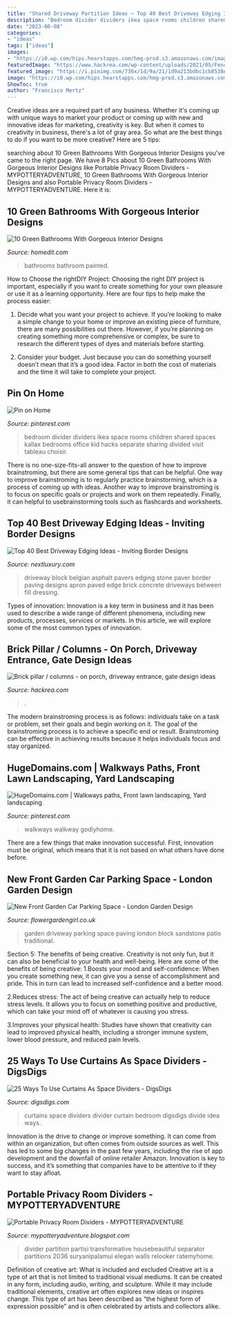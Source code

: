 ```yaml
---
title: "Shared Driveway Partition Ideas ~ Top 40 Best Driveway Edging Ideas"
description: "Bedroom divider dividers ikea space rooms children shared spaces kallax bedrooms office kid hacks separate sharing divided visit tableau choisir"
date: "2023-06-08"
categories:
- "ideas"
tags: ["ideas"]
images:
- "https://i0.wp.com/hips.hearstapps.com/hmg-prod.s3.amazonaws.com/images/room-divider-ideas-hbx110117carretero06-1557259181.jpg?crop=1.00xw:0.771xh;0,0&amp;resize=640:*"
featuredImage: "https://www.hackrea.com/wp-content/uploads/2021/05/Fence-with-brick-pillars-768x576.jpg?is-pending-load=1"
featured_image: "https://i.pinimg.com/736x/1d/9a/21/1d9a213bdbc1cb8538e20c7cfc133ebb--room-dividers-kids-bedroom-kids.jpg"
image: "https://i0.wp.com/hips.hearstapps.com/hmg-prod.s3.amazonaws.com/images/room-divider-ideas-hbx110117carretero06-1557259181.jpg?crop=1.00xw:0.771xh;0,0&amp;resize=640:*"
ShowToc: true
author: "Francisco Mertz"
---
```



Creative ideas are a required part of any business. Whether it's coming up with unique ways to market your product or coming up with new and innovative ideas for marketing, creativity is key. But when it comes to creativity in business, there's a lot of gray area. So what are the best things to do if you want to be more creative? Here are 5 tips: 

	

		
searching about 10 Green Bathrooms With Gorgeous Interior Designs you've came to the right page. We have 8 Pics about 10 Green Bathrooms With Gorgeous Interior Designs like Portable Privacy Room Dividers - MYPOTTERYADVENTURE, 10 Green Bathrooms With Gorgeous Interior Designs and also Portable Privacy Room Dividers - MYPOTTERYADVENTURE. Here it is:
		
    
## 10 Green Bathrooms With Gorgeous Interior Designs

<img loading=lazy src="https://cdn.homedit.com/wp-content/uploads/2020/04/Green-wall-painted-for-small-bathroom-with-farmhouse-infused.jpg" onerror="this.onerror=null;this.src='https://tse3.mm.bing.net/th?id=OIP.hhJCbaBQnhmiH-THcwQ4wwHaJQ&amp;pid=15.1';" alt="10 Green Bathrooms With Gorgeous Interior Designs">

_Source: homedit.com_

>bathrooms bathroom painted. 

	

How to Choose the rightDIY Project:
Choosing the right DIY project is important, especially if you want to create something for your own pleasure or use it as a learning opportunity. Here are four tips to help make the process easier:
1. Decide what you want your project to achieve. If you’re looking to make a simple change to your home or improve an existing piece of furniture, there are many possibilities out there. However, if you’re planning on creating something more comprehensive or complex, be sure to research the different types of dyes and materials before starting.

2. Consider your budget. Just because you can do something yourself doesn’t mean that it’s a good idea. Factor in both the cost of materials and the time it will take to complete your project.

    
## Pin On Home

<img loading=lazy src="https://i.pinimg.com/736x/1d/9a/21/1d9a213bdbc1cb8538e20c7cfc133ebb--room-dividers-kids-bedroom-kids.jpg" onerror="this.onerror=null;this.src='https://tse2.mm.bing.net/th?id=OIP.RMZqvh4WEKkr3KbxW3aMNgHaEv&amp;pid=15.1';" alt="Pin on Home">

_Source: pinterest.com_

>bedroom divider dividers ikea space rooms children shared spaces kallax bedrooms office kid hacks separate sharing divided visit tableau choisir. 

	

There is no one-size-fits-all answer to the question of how to improve brainstroming, but there are some general tips that can be helpful. One way to improve brainstroming is to regularly practice brainstorming, which is a process of coming up with ideas. Another way to improve brainstroming is to focus on specific goals or projects and work on them repeatedly. Finally, it can helpful to usebrainstorming tools such as flashcards and worksheets.

    
## Top 40 Best Driveway Edging Ideas - Inviting Border Designs

<img loading=lazy src="http://nextluxury.com/wp-content/uploads/blacktop-driveway-edging-ideas.jpg" onerror="this.onerror=null;this.src='https://tse2.mm.bing.net/th?id=OIP.yymHOC-ayYumEkuW8jH98AHaFj&amp;pid=15.1';" alt="Top 40 Best Driveway Edging Ideas - Inviting Border Designs">

_Source: nextluxury.com_

>driveway block belgian asphalt pavers edging stone paver border paving designs apron paved edge brick concrete driveways between fill dressing. 

	

Types of innovation:
Innovation is a key term in business and it has been used to describe a wide range of different phenomena, including new products, processes, services or markets. In this article, we will explore some of the most common types of innovation.

    
## Brick Pillar / Columns - On Porch, Driveway Entrance, Gate Design Ideas

<img loading=lazy src="https://www.hackrea.com/wp-content/uploads/2021/05/Fence-with-brick-pillars-768x576.jpg?is-pending-load=1" onerror="this.onerror=null;this.src='https://tse3.mm.bing.net/th?id=OIP.NjIG0F9ZdD5GwBL3GLedMAHaFj&amp;pid=15.1';" alt="Brick pillar / columns - on porch, driveway entrance, gate design ideas">

_Source: hackrea.com_

>. 

	

The modern brainstroming process is as follows: individuals take on a task or problem, set their goals and begin working on it. The goal of the brainstroming process is to achieve a specific end or result. Brainstroming can be effective in achieving results because it helps individuals focus and stay organized.

    
## HugeDomains.com | Walkways Paths, Front Lawn Landscaping, Yard Landscaping

<img loading=lazy src="https://i.pinimg.com/originals/4a/b2/a4/4ab2a448229d90d3e117c1bef5c77026.jpg" onerror="this.onerror=null;this.src='https://tse1.mm.bing.net/th?id=OIP.avxT8l3PdqgIkBX0f4Rv6gHaKt&amp;pid=15.1';" alt="HugeDomains.com | Walkways paths, Front lawn landscaping, Yard landscaping">

_Source: pinterest.com_

>walkways walkway godiyhome. 

	

There are a few things that make innovation successful. First, innovation must be original, which means that it is not based on what others have done before.

    
## New Front Garden Car Parking Space - London Garden Design

<img loading=lazy src="http://flowergardengirl.co.uk/wp-content/uploads/2013/09/front-garden-driveway-with-mixed-size-sandstone-paving-london.jpg" onerror="this.onerror=null;this.src='https://tse1.mm.bing.net/th?id=OIP.fBLXI7nIw3jg6ZLlbyVX7gHaEK&amp;pid=15.1';" alt="New Front Garden Car Parking Space - London Garden Design">

_Source: flowergardengirl.co.uk_

>garden driveway parking space paving london block sandstone patio traditional. 

	

Section 5: The benefits of being creative.
Creativity is not only fun, but it can also be beneficial to your health and well-being. Here are some of the benefits of being creative:
1.Boosts your mood and self-confidence: When you create something new, it can give you a sense of accomplishment and pride. This in turn can lead to increased self-confidence and a better mood.

2.Reduces stress: The act of being creative can actually help to reduce stress levels. It allows you to focus on something positive and productive, which can take your mind off of whatever is causing you stress.

3.Improves your physical health: Studies have shown that creativity can lead to improved physical health, including a stronger immune system, lower blood pressure, and reduced pain levels.


    
## 25 Ways To Use Curtains As Space Dividers - DigsDigs

<img loading=lazy src="https://www.digsdigs.com/photos/2016/09/02-fringe-curtains-that-are-lit-up-are-a-perfect-divider-for-modern-and-minimalist-homes.jpg" onerror="this.onerror=null;this.src='https://tse4.mm.bing.net/th?id=OIP.jgj3WquhZSacjP9dEv_H2gHaJ4&amp;pid=15.1';" alt="25 Ways To Use Curtains As Space Dividers - DigsDigs">

_Source: digsdigs.com_

>curtains space dividers divider curtain bedroom digsdigs divide idea ways. 

	

Innovation is the drive to change or improve something. It can come from within an organization, but often comes from outside sources as well. This has led to some big changes in the past few years, including the rise of app development and the downfall of online retailer Amazon. Innovation is key to success, and it’s something that companies have to be attentive to if they want to stay afloat.

    
## Portable Privacy Room Dividers - MYPOTTERYADVENTURE

<img loading=lazy src="https://i0.wp.com/hips.hearstapps.com/hmg-prod.s3.amazonaws.com/images/room-divider-ideas-hbx110117carretero06-1557259181.jpg?crop=1.00xw:0.771xh;0,0&amp;resize=640:*" onerror="this.onerror=null;this.src='https://tse4.mm.bing.net/th?id=OIP.hhLNGXeJgnQJUv5nsZNd3AHaJn&amp;pid=15.1';" alt="Portable Privacy Room Dividers - MYPOTTERYADVENTURE">

_Source: mypotteryadventure.blogspot.com_

>divider partition partisi transformative housebeautiful separator partitions 2036 suryanipalamui elegan walls relooker ratemyhome. 

	

Definition of creative art: What is included and excluded
Creative art is a type of art that is not limited to traditional visual mediums. It can be created in any form, including audio, writing, and sculpture. While it may include traditional elements, creative art often explores new ideas or inspires change. This type of art has been described as “the highest form of expression possible” and is often celebrated by artists and collectors alike.

